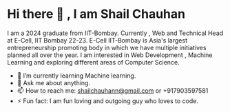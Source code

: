 <h1>Hi there 👋 , I am Shail Chauhan</h1>

I am a 2024 graduate from IIT-Bombay. Currently , Web and Technical Head at E-Cell, IIT Bombay 22-23. E-Cell IIT-Bombay is Asia's largest entrepreneurship promoting body in which we have multiple initiatives planned all over the year. I am interested in Web Development , Machine Learning and exploring different areas of Computer Science. 

<!--
**shailchauhann/shailchauhann** is a ✨ _special_ ✨ repository because its `README.md` (this file) appears on your GitHub profile.

Here are some ideas to get you started:
-->
- 🌱 I’m currently learning Machine learning.
- 💬 Ask me about anything.
- 📫 How to reach me: shailchauhann@gmail.com or +917903597581 
- ⚡ Fun fact: I am fun loving and outgoing guy who loves to code.
